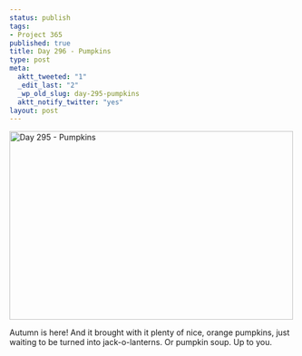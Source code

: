 ```yaml
--- 
status: publish
tags: 
- Project 365
published: true
title: Day 296 - Pumpkins
type: post
meta: 
  aktt_tweeted: "1"
  _edit_last: "2"
  _wp_old_slug: day-295-pumpkins
  aktt_notify_twitter: "yes"
layout: post
---
```

<a href="http://www.flickr.com/photos/freeed/6275601390/" title="Day 295 - Pumpkins by Fred​, on Flickr"><img src="http://farm7.static.flickr.com/6037/6275601390_ecb939f624.jpg" width="500" height="333" alt="Day 295 - Pumpkins"/></a>

Autumn is here! And it brought with it plenty of nice, orange pumpkins, just waiting to be turned into jack-o-lanterns. Or pumpkin soup. Up to you.
